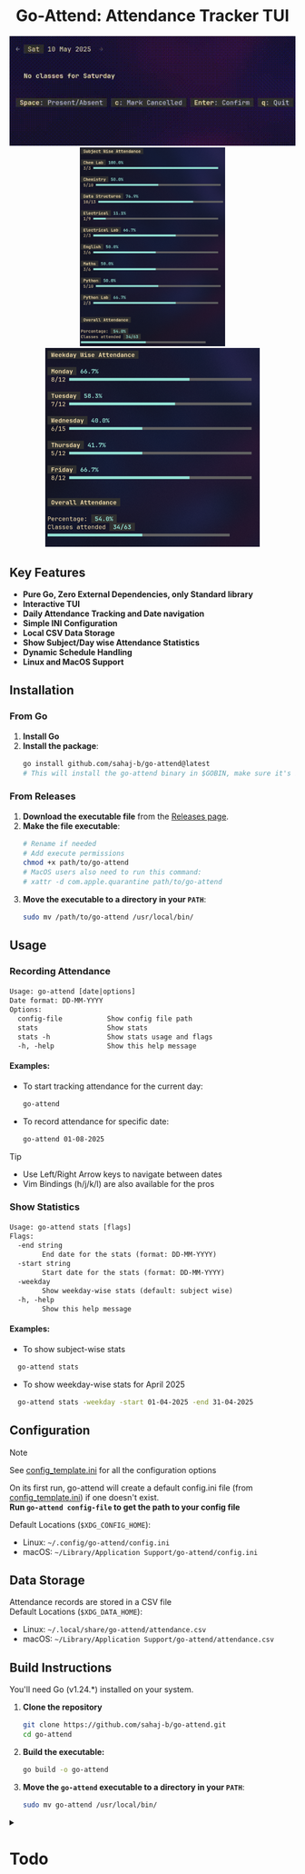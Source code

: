 <H1 align="center"> Go-Attend: Attendance Tracker TUI </H1>

<p align="center">
  <img src="./go-attend.gif" alt="TUI Demo">
  <img src="./stats.png" alt="Stats Demo" height="350">
  <img src="./stats-weekday.png" alt="Stats Weekday Demo" height="350">
</p>

## Key Features

- **Pure Go, Zero External Dependencies, only Standard library** 
- **Interactive TUI** 
- **Daily Attendance Tracking and Date navigation** 
- **Simple INI Configuration** 
- **Local CSV Data Storage**
- **Show Subject/Day wise Attendance Statistics**
- **Dynamic Schedule Handling**
- **Linux and MacOS Support**

## Installation

### From Go
1. **Install Go**
2. **Install the package**:
    ```bash
    go install github.com/sahaj-b/go-attend@latest
    # This will install the go-attend binary in $GOBIN, make sure it's in your PATH
    ```

### From Releases
1. **Download the executable file** from the [Releases page](https://github.com/sahaj-b/go-attend/releases).
2. **Make the file executable**:
    ```bash
    # Rename if needed
    # Add execute permissions
    chmod +x path/to/go-attend
    # MacOS users also need to run this command:
    # xattr -d com.apple.quarantine path/to/go-attend
    ```
3. **Move the executable to a directory in your `PATH`**:
    ```bash
    sudo mv /path/to/go-attend /usr/local/bin/
    ```

## Usage
### Recording Attendance
```
Usage: go-attend [date|options]
Date format: DD-MM-YYYY
Options:
  config-file           Show config file path
  stats                 Show stats
  stats -h              Show stats usage and flags
  -h, -help             Show this help message
```
#### Examples:
- To start tracking attendance for the current day:
  ```bash
  go-attend
  ```
- To record attendance for specific date:
  ```bash
  go-attend 01-08-2025
  ```

> [!TIP]
> - Use Left/Right Arrow keys to navigate between dates  
> - Vim Bindings (h/j/k/l) are also available for the pros

### Show Statistics
```
Usage: go-attend stats [flags]
Flags:
  -end string
        End date for the stats (format: DD-MM-YYYY)
  -start string
        Start date for the stats (format: DD-MM-YYYY)
  -weekday
        Show weekday-wise stats (default: subject wise)
  -h, -help
        Show this help message
```
#### Examples:
- To show subject-wise stats
```bash
  go-attend stats
```
- To show weekday-wise stats for April 2025
```bash
  go-attend stats -weekday -start 01-04-2025 -end 31-04-2025
```

## Configuration
> [!NOTE]
> See [config_template.ini](./config/config_template.ini) for all the configuration options

On its first run, go-attend will create a default config.ini file (from [config_template.ini](./config/config_template.ini)) if one doesn't exist.  
**Run `go-attend config-file` to get the path to your config file**

Default Locations (`$XDG_CONFIG_HOME`):
- Linux: `~/.config/go-attend/config.ini`
- macOS: `~/Library/Application Support/go-attend/config.ini`

## Data Storage
Attendance records are stored in a CSV file  
Default Locations (`$XDG_DATA_HOME`):
- Linux: `~/.local/share/go-attend/attendance.csv`
- macOS: `~/Library/Application Support/go-attend/attendance.csv`

## Build Instructions

You'll need Go (v1.24.*) installed on your system.

1.  **Clone the repository**
    ```bash
    git clone https://github.com/sahaj-b/go-attend.git
    cd go-attend
    ```

2.  **Build the executable:**
    ```bash
    go build -o go-attend
    ```
3. **Move the `go-attend` executable to a directory in your `PATH`**:

    ```bash
    sudo mv go-attend /usr/local/bin/
    ```

<details>
<summary><H1>Todo</H1></summary>
<br>

- [x] TUI rendering (MVP)
- [x] State creation and management from scratch (MVP)
- [x] `store.go`: handle attendance storage in csv
- [x] move state logic in `state.go`
- [x] add tests for `store.go`
- [x] add date changing functionality in State
- [x] add caching for State items
- [x] cache records in `store.go`
- [x] refactor `store.go`: make CSVStore implementing DataStore interface
- [x] chore: split into different packages
- [x] refactor: fix cyclic imports
- [x] use strings.Builder instead of concatenation?
- [x] `ini_parser.go`: parse timetable, startDate, etc
- [x] copy template config on first run
- [x] handle schedule change (subjects added/removed/both)
- [x] fix store tests
- [x] handle duplicate subjects
- [x] add tests for `ini_parser.go`
- [x] save only if state is changed
- [x] handle unscheduled_as_cancelled config
- [x] make `stats.go` for attendance stats
- [x] make `stats_view.go` for stats display
- [x] handle arguments: start/end, date, remove record, rename subject etc
- [x] README: add build, install and usage instructions
- [x] CI/CD: github actions, releases
- [ ] add rename subject functionality in CLI
- [ ] publish to AUR?
- [ ] support windows using `term` package? (ain't gonna happen)

</details>
